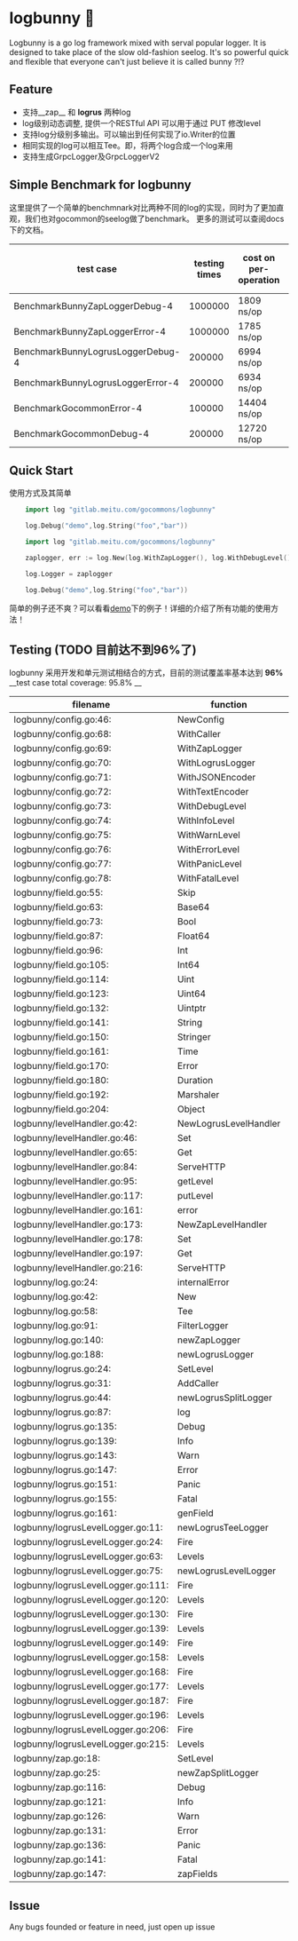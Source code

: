 # logbunny 🐰
Logbunny is a go log framework mixed with serval popular logger. 
It is designed to take place of the slow old-fashion seelog.
It's so powerful quick and flexible that everyone can't just believe it is called bunny ?!?

## Feature
* 支持__zap__ 和 __logrus__ 两种log
* log级别动态调整, 提供一个RESTful API 可以用于通过 PUT 修改level
* 支持log分级别多输出。可以输出到任何实现了io.Writer的位置
* 相同实现的log可以相互Tee。即，将两个log合成一个log来用
* 支持生成GrpcLogger及GrpcLoggerV2

## Simple Benchmark for logbunny
这里提供了一个简单的benchmnark对比两种不同的log的实现，同时为了更加直观，我们也对gocommon的seelog做了benchmark。
更多的测试可以查阅docs下的文档。

test case | testing times | cost on per-operation | allocation on per-option | allocation times on per-option
----------|---------------|-----------------------|--------------------------|-------------------------------
BenchmarkBunnyZapLoggerDebug-4    | 1000000  | 1809 ns/op      |    232 B/op |     3 allocs/op
BenchmarkBunnyZapLoggerError-4    | 1000000  | 1785 ns/op      |    232 B/op |     3 allocs/op
BenchmarkBunnyLogrusLoggerDebug-4 | 200000   | 6994 ns/op      |    2202 B/op|    37 allocs/op
BenchmarkBunnyLogrusLoggerError-4 | 200000   | 6934 ns/op      |    2202 B/op|    37 allocs/op
BenchmarkGocommonError-4  |    100000        | 14404 ns/op     |    576 B/op |    19 allocs/op
BenchmarkGocommonDebug-4  |    200000        | 12720 ns/op     |    549 B/op |    16 allocs/op

## Quick Start
使用方式及其简单
```go
    import log "gitlab.meitu.com/gocommons/logbunny"

    log.Debug("demo",log.String("foo","bar"))

```

```go
    import log "gitlab.meitu.com/gocommons/logbunny"

    zaplogger, err := log.New(log.WithZapLogger(), log.WithDebugLevel(), log.WithJSONEncoder())

    log.Logger = zaplogger

    log.Debug("demo",log.String("foo","bar"))
```
    
简单的例子还不爽？可以看看[demo](https://gitlab.meitu.com/gocommons/logbunny/blob/dev/demo/client.go)下的例子！详细的介绍了所有功能的使用方法！

## Testing (TODO 目前达不到96%了)
logbunny 采用开发和单元测试相结合的方式，目前的测试覆盖率基本达到 __96%__
__test case total coverage: 95.8% __

| filename | function | coverage% |
|----------|----------|-----------|
| logbunny/config.go:46:              |  NewConfig     |  100.0%                    |
| logbunny/config.go:68:              |  WithCaller    |  100.0%                    |
| logbunny/config.go:69:              |  WithZapLogger    |   100.0%                |
| logbunny/config.go:70:              |  WithLogrusLogger |   100.0%                |
| logbunny/config.go:71:              |  WithJSONEncoder |    100.0%                |
| logbunny/config.go:72:              |  WithTextEncoder |    100.0%                |
| logbunny/config.go:73:              |  WithDebugLevel  |    100.0%                |
| logbunny/config.go:74:              |  WithInfoLevel   |    100.0%                |
| logbunny/config.go:75:              |  WithWarnLevel   |    100.0%                |
| logbunny/config.go:76:              |  WithErrorLevel  |    100.0%                |
| logbunny/config.go:77:              |  WithPanicLevel  |    100.0%                |
| logbunny/config.go:78:              |  WithFatalLevel  |    100.0%                |
| logbunny/field.go:55:               |  Skip      |      100.0%                    |
| logbunny/field.go:63:               |  Base64    |      100.0%                    |
| logbunny/field.go:73:               |  Bool      |      100.0%                    |
| logbunny/field.go:87:               |  Float64   |      100.0%                    |
| logbunny/field.go:96:               |  Int       |  100.0%                        |
| logbunny/field.go:105:              |  Int64     |      100.0%                    |
| logbunny/field.go:114:              |  Uint      |      100.0%                    |
| logbunny/field.go:123:              |  Uint64    |      100.0%                    |
| logbunny/field.go:132:              |  Uintptr    |     100.0%                    |
| logbunny/field.go:141:              |  String     |     100.0%                    |
| logbunny/field.go:150:              |  Stringer   |     100.0%                    |
| logbunny/field.go:161:              |  Time       |     100.0%                    |
| logbunny/field.go:170:              |  Error      |     100.0%                    |
| logbunny/field.go:180:              |  Duration   |     100.0%                    |
| logbunny/field.go:192:              |  Marshaler  |     100.0%                    |
| logbunny/field.go:204:              |  Object     |     100.0%                    |
| logbunny/levelHandler.go:42:        |      NewLogrusLevelHandler  | 100.0%        |
| logbunny/levelHandler.go:46:        |      Set         |100.0%                    |
| logbunny/levelHandler.go:65:        |      Get         |100.0%                    |
| logbunny/levelHandler.go:84:        |      ServeHTTP   |    100.0%                |
| logbunny/levelHandler.go:95:        |      getLevel    |    100.0%                |
| logbunny/levelHandler.go:117:       |      putLevel    |    100.0%                |
| logbunny/levelHandler.go:161:       |      error       |    100.0%                |
| logbunny/levelHandler.go:173:       |      NewZapLevelHandler | 100.0%            |
| logbunny/levelHandler.go:178:       |      Set         |100.0%                    |
| logbunny/levelHandler.go:197:       |      Get         |87.5%                     |
| logbunny/levelHandler.go:216:       |      ServeHTTP   |    100.0%                |
| logbunny/log.go:24:                 |  internalError   |    100.0%                |
| logbunny/log.go:42:                 |  New        | 100.0%                        |
| logbunny/log.go:58:                 |  Tee        | 94.7%                         |
| logbunny/log.go:91:                 |  FilterLogger    |    92.0%                 |
| logbunny/log.go:140:                |  newZapLogger    |    100.0%                |
| logbunny/log.go:188:                |  newLogrusLogger |    100.0%                |
| logbunny/logrus.go:24:              |  SetLevel        |100.0%                    |
| logbunny/logrus.go:31:              |  AddCaller       |85.7%                     |
| logbunny/logrus.go:44:              |  newLogrusSplitLogger   | 100.0%            |
| logbunny/logrus.go:87:              |  log        | 82.6%                         |
| logbunny/logrus.go:135:             |  Debug      |     100.0%                    |
| logbunny/logrus.go:139:             |  Info       |     100.0%                    |
| logbunny/logrus.go:143:             |  Warn       |     100.0%                    |
| logbunny/logrus.go:147:             |  Error      |     100.0%                    |
| logbunny/logrus.go:151:             |  Panic      |     100.0%                    |
| logbunny/logrus.go:155:             |  Fatal      |     0.0%                      |
| logbunny/logrus.go:161:             |  genField   |     100.0%                    |
| logbunny/logrusLevelLogger.go:11:    |newLogrusTeeLogger|  66.7%                  |
| logbunny/logrusLevelLogger.go:24:    |Fire           | 88.9%                      |
| logbunny/logrusLevelLogger.go:63:    |Levels         | 100.0%                     |
| logbunny/logrusLevelLogger.go:75:    |newLogrusLevelLogger  |  90.9%              |
| logbunny/logrusLevelLogger.go:111:   |Fire           | 100.0%                     |
| logbunny/logrusLevelLogger.go:120:   |Levels         | 100.0%                     |
| logbunny/logrusLevelLogger.go:130:   |Fire           | 100.0%                     |
| logbunny/logrusLevelLogger.go:139:   |Levels         | 100.0%                     |
| logbunny/logrusLevelLogger.go:149:   |Fire           | 100.0%                     |
| logbunny/logrusLevelLogger.go:158:   |Levels         | 100.0%                     |
| logbunny/logrusLevelLogger.go:168:   |Fire           | 100.0%                     |
| logbunny/logrusLevelLogger.go:177:   |Levels         | 100.0%                     |
| logbunny/logrusLevelLogger.go:187:   |Fire           | 0.0%                       |
| logbunny/logrusLevelLogger.go:196:   |Levels         | 100.0%                     |
| logbunny/logrusLevelLogger.go:206:   |Fire           | 100.0%                     |
| logbunny/logrusLevelLogger.go:215:   |Levels         | 100.0%                     |
| logbunny/zap.go:18:          |SetLevel        | 100.0%                            |
| logbunny/zap.go:25:          |newZapSplitLogger|    100.0%                        |
| logbunny/zap.go:116:         |Debug         |  100.0%                             |
| logbunny/zap.go:121:         |Info          |  100.0%                             |
| logbunny/zap.go:126:         |Warn          |  100.0%                             |
| logbunny/zap.go:131:         |Error         |  100.0%                             |
| logbunny/zap.go:136:         |Panic         |  100.0%                             |
| logbunny/zap.go:141:         |Fatal         |  0.0%                               | 
| logbunny/zap.go:147:         |zapFields     |  100.0%                             |

## Issue
Any bugs founded or feature in need, just open up issue

